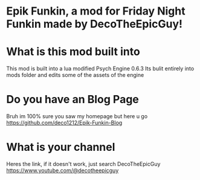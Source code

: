 # Epik Funkin, a mod for Friday Night Funkin made by DecoTheEpicGuy!

# What is this mod built into

This mod is built into a lua modified Psych Engine 0.6.3
Its bulit entirely into mods folder and edits some of the assets of the engine

# Do you have an Blog Page

Bruh im 100% sure you saw my homepage but here u go
https://github.com/deco1212/Epik-Funkin-Blog

# What is your channel

Heres the link, if it doesn't work, just search DecoTheEpicGuy
https://www.youtube.com/@decotheepicguy
